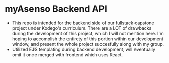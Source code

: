 # myAsenso Backend API

- This repo is intended for the backend side of our fullstack capstone project under Kodego's curriculum. There are a LOT of drawbacks during the development of this project, which I will not mention here. I'm hoping to accomplish the entirety of this portion within our development window, and present the whole project succesfully along with my group.
- Utilized EJS templating during backend development, will eventually omit it once merged with frontend which uses React.
